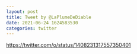 ```yaml
--- 
layout: post 
title: Tweet by @LaPlumeDeDiable 
date: 2021-06-24 1624583530 
categories: twitter 
--- 
```

https://twitter.com/o/status/1408231317557350401